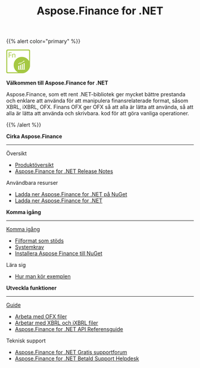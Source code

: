 ﻿---
title: Aspose.Finance for .NET
linktitle: Aspose.Finance for .NET
keywords: finance,xbrl,ixbrl,ofx,.net,dotnet,C#
description: Det ger mycket bättre prestanda och användarvänlighet för att manipulera finansrelaterade format, som XBRL, iXBRL, OFX med C#
type: docs
weight: 10
url: /sv/net/
is_root: true
aliases:
  - /net/working-with-aspose-finance/
---
{{% alert color="primary" %}}

<img src="home_1.png" style="width:64px;height:64px;" alt="Aspose.Finance for .NET Product Logo" />

**Välkommen till Aspose.Finance for .NET**

Aspose.Finance, som ett rent .NET-bibliotek ger mycket bättre prestanda och enklare att använda för att manipulera finansrelaterade format, såsom XBRL, iXBRL, OFX. Finans OFX ger OFX så att alla är lätta att använda, så att alla är lätta att använda och skrivbara. kod för att göra vanliga operationer.

{{% /alert %}}

<div class="row">
	<div class="col-md-4">
		<p><b>Cirka Aspose.Finance</b></p>
			<hr><p>Översikt</p></hr>
			<ul>
				<li><a href="/finance/sv/net/product-overview/">Produktöversikt</a></li>
			  <li><a href="https://releases.aspose.com/finance/net/release-notes/">Aspose.Finance for .NET Release Notes</a></li>
			</ul>            
	        <p>Användbara resurser</p>
			<ul>
				<li><a href="https://www.nuget.org/packages/Aspose.Finance/">Ladda ner Aspose.Finance for .NET på NuGet</a></li>
				<li><a href="https://downloads.aspose.com/finance/net">Ladda ner Aspose.Finance for .NET</a></li>
			</ul>
	</div>
	<div class="col-md-4">
		<p><b>Komma igång</b></p>
			<hr><p><a href="/finance/sv/net/getting-started/">Komma igång</a></p></hr>
			<ul>
				<li><a href="/finance/sv/net/supported-file-formats/">Filformat som stöds</a></li>
				<li><a href="/finance/sv/net/system-requirements/">Systemkrav</a></li>
				<li><a href="/finance/sv/net/installation/">Installera Aspose Finance till NuGet</a></li>
			</ul>
			<p>Lära sig</p>
			<ul>
				<li><a href="/finance/sv/net/how-to-run-the-examples/">Hur man kör exemplen</a></li>
			</ul>
	</div>
	<div class="col-md-4">
		<p><b>Utveckla funktioner</b></p>
			<hr><p><a href="/finance/sv/net/developer-guide/">Guide</a></p></hr>
			<ul>
				<li><a href="/finance/sv/net/working-with-ofx-files/">Arbeta med OFX filer</a></li>
				<li><a href="/finance/sv/net/working-with-xbrl-and-ixbrl-files/">Arbetar med XBRL och iXBRL filer</a></li>
				<li><a href="https://reference.aspose.com/finance/net">Aspose.Finance for .NET API Referensguide</a></li>
			</ul>
			<p>Teknisk support</p>
			<ul>
				<li><a href="https://forum.aspose.com/c/finance/43">Aspose.Finance for .NET Gratis supportforum</a></li>
				<li><a href="https://helpdesk.aspose.com/">Aspose.Finance for .NET Betald Support Helpdesk</a></li>
			</ul>
	</div>
</div>
